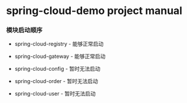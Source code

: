 # spring-cloud-demo project manual

### 模块启动顺序
- spring-cloud-registry - 能够正常启动
- spring-cloud-gateway  - 能够正常启动

- spring-cloud-config   - 暂时无法启动
- spring-cloud-order    - 暂时无法启动
- spring-cloud-user     - 暂时无法启动